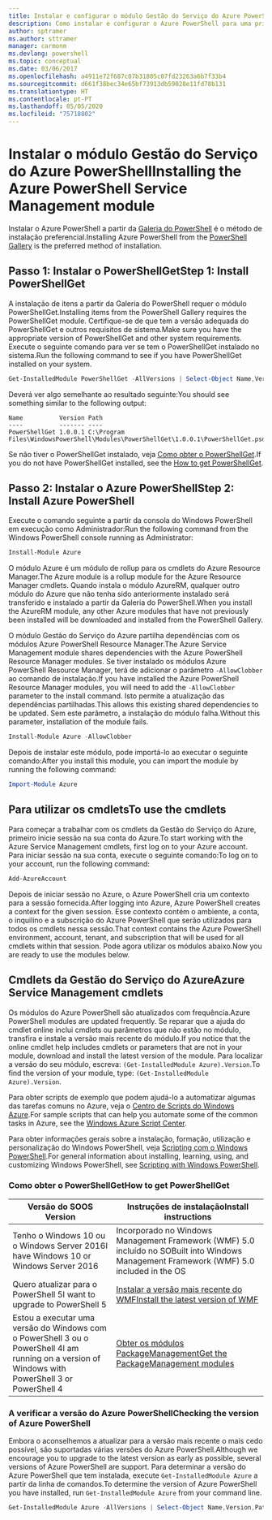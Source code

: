 ```yaml
---
title: Instalar e configurar o módulo Gestão do Serviço do Azure PowerShell | Microsoft Docs
description: Como instalar e configurar o Azure PowerShell para uma primeira utilização.
author: sptramer
ms.author: sttramer
manager: carmonm
ms.devlang: powershell
ms.topic: conceptual
ms.date: 03/06/2017
ms.openlocfilehash: a4911e72f687c07b31805c07fd23263a6b7f33b4
ms.sourcegitcommit: d661f38bec34e65bf73913db59028e11fd78b131
ms.translationtype: HT
ms.contentlocale: pt-PT
ms.lasthandoff: 05/05/2020
ms.locfileid: "75718802"
---
```

# <a name="installing-the-azure-powershell-service-management-module"></a><span data-ttu-id="2ba54-103">Instalar o módulo Gestão do Serviço do Azure PowerShell</span><span class="sxs-lookup"><span data-stu-id="2ba54-103">Installing the Azure PowerShell Service Management module</span></span>

<span data-ttu-id="2ba54-104">Instalar o Azure PowerShell a partir da [Galeria do PowerShell](https://www.powershellgallery.com/) é o método de instalação preferencial.</span><span class="sxs-lookup"><span data-stu-id="2ba54-104">Installing Azure PowerShell from the [PowerShell Gallery](https://www.powershellgallery.com/) is the preferred method of installation.</span></span>

## <a name="step-1-install-powershellget"></a><span data-ttu-id="2ba54-105">Passo 1: Instalar o PowerShellGet</span><span class="sxs-lookup"><span data-stu-id="2ba54-105">Step 1: Install PowerShellGet</span></span>

<span data-ttu-id="2ba54-106">A instalação de itens a partir da Galeria do PowerShell requer o módulo PowerShellGet.</span><span class="sxs-lookup"><span data-stu-id="2ba54-106">Installing items from the PowerShell Gallery requires the PowerShellGet module.</span></span> <span data-ttu-id="2ba54-107">Certifique-se de que tem a versão adequada do PowerShellGet e outros requisitos de sistema.</span><span class="sxs-lookup"><span data-stu-id="2ba54-107">Make sure you have the appropriate version of PowerShellGet and other system requirements.</span></span> <span data-ttu-id="2ba54-108">Execute o seguinte comando para ver se tem o PowerShellGet instalado no sistema.</span><span class="sxs-lookup"><span data-stu-id="2ba54-108">Run the following command to see if you have PowerShellGet installed on your system.</span></span>

```powershell
Get-InstalledModule PowerShellGet -AllVersions | Select-Object Name,Version,Path
```

<span data-ttu-id="2ba54-109">Deverá ver algo semelhante ao resultado seguinte:</span><span class="sxs-lookup"><span data-stu-id="2ba54-109">You should see something similar to the following output:</span></span>

```output
Name          Version Path
----          ------- ----
PowerShellGet 1.0.0.1 C:\Program Files\WindowsPowerShell\Modules\PowerShellGet\1.0.0.1\PowerShellGet.psd1
```

<span data-ttu-id="2ba54-110">Se não tiver o PowerShellGet instalado, veja [Como obter o PowerShellGet](#how-to-get-powershellget).</span><span class="sxs-lookup"><span data-stu-id="2ba54-110">If you do not have PowerShellGet installed, see the [How to get PowerShellGet](#how-to-get-powershellget).</span></span>

## <a name="step-2-install-azure-powershell"></a><span data-ttu-id="2ba54-111">Passo 2: Instalar o Azure PowerShell</span><span class="sxs-lookup"><span data-stu-id="2ba54-111">Step 2: Install Azure PowerShell</span></span>

<span data-ttu-id="2ba54-112">Execute o comando seguinte a partir da consola do Windows PowerShell em execução como Administrador:</span><span class="sxs-lookup"><span data-stu-id="2ba54-112">Run the following command from the Windows PowerShell console running as Administrator:</span></span>

```powershell
Install-Module Azure
```

<span data-ttu-id="2ba54-113">O módulo Azure é um módulo de rollup para os cmdlets do Azure Resource Manager.</span><span class="sxs-lookup"><span data-stu-id="2ba54-113">The Azure module is a rollup module for the Azure Resource Manager cmdlets.</span></span> <span data-ttu-id="2ba54-114">Quando instala o módulo AzureRM, qualquer outro módulo do Azure que não tenha sido anteriormente instalado será transferido e instalado a partir da Galeria do PowerShell.</span><span class="sxs-lookup"><span data-stu-id="2ba54-114">When you install the AzureRM module, any other Azure modules that have not previously been installed will be downloaded and installed from the PowerShell Gallery.</span></span>

<span data-ttu-id="2ba54-115">O módulo Gestão do Serviço do Azure partilha dependências com os módulos Azure PowerShell Resource Manager.</span><span class="sxs-lookup"><span data-stu-id="2ba54-115">The Azure Service Management module shares dependencies with the Azure PowerShell Resource Manager modules.</span></span> <span data-ttu-id="2ba54-116">Se tiver instalado os módulos Azure PowerShell Resource Manager, terá de adicionar o parâmetro `-AllowClobber` ao comando de instalação.</span><span class="sxs-lookup"><span data-stu-id="2ba54-116">If you have installed the Azure PowerShell Resource Manager modules, you will need to add the `-AllowClobber` parameter to the install command.</span></span> <span data-ttu-id="2ba54-117">Isto permite a atualização das dependências partilhadas.</span><span class="sxs-lookup"><span data-stu-id="2ba54-117">This allows this existing shared dependencies to be updated.</span></span> <span data-ttu-id="2ba54-118">Sem este parâmetro, a instalação do módulo falha.</span><span class="sxs-lookup"><span data-stu-id="2ba54-118">Without this parameter, installation of the module fails.</span></span>

```powershell
Install-Module Azure -AllowClobber
```

<span data-ttu-id="2ba54-119">Depois de instalar este módulo, pode importá-lo ao executar o seguinte comando:</span><span class="sxs-lookup"><span data-stu-id="2ba54-119">After you install this module, you can import the module by running the following command:</span></span>

```powershell
Import-Module Azure
```

## <a name="to-use-the-cmdlets"></a><span data-ttu-id="2ba54-120">Para utilizar os cmdlets</span><span class="sxs-lookup"><span data-stu-id="2ba54-120">To use the cmdlets</span></span>

<span data-ttu-id="2ba54-121">Para começar a trabalhar com os cmdlets da Gestão do Serviço do Azure, primeiro inicie sessão na sua conta do Azure.</span><span class="sxs-lookup"><span data-stu-id="2ba54-121">To start working with the Azure Service Management cmdlets, first log on to your Azure account.</span></span> <span data-ttu-id="2ba54-122">Para iniciar sessão na sua conta, execute o seguinte comando:</span><span class="sxs-lookup"><span data-stu-id="2ba54-122">To log on to your account, run the following command:</span></span>

```powershell
Add-AzureAccount
```

<span data-ttu-id="2ba54-123">Depois de iniciar sessão no Azure, o Azure PowerShell cria um contexto para a sessão fornecida.</span><span class="sxs-lookup"><span data-stu-id="2ba54-123">After logging into Azure, Azure PowerShell creates a context for the given session.</span></span> <span data-ttu-id="2ba54-124">Esse contexto contém o ambiente, a conta, o inquilino e a subscrição do Azure PowerShell que serão utilizados para todos os cmdlets nessa sessão.</span><span class="sxs-lookup"><span data-stu-id="2ba54-124">That context contains the Azure PowerShell environment, account, tenant, and subscription that will be used for all cmdlets within that session.</span></span> <span data-ttu-id="2ba54-125">Pode agora utilizar os módulos abaixo.</span><span class="sxs-lookup"><span data-stu-id="2ba54-125">Now you are ready to use the modules below.</span></span>

## <a name="azure-service-management-cmdlets"></a><span data-ttu-id="2ba54-126">Cmdlets da Gestão do Serviço do Azure</span><span class="sxs-lookup"><span data-stu-id="2ba54-126">Azure Service Management cmdlets</span></span>

<span data-ttu-id="2ba54-127">Os módulos do Azure PowerShell são atualizados com frequência.</span><span class="sxs-lookup"><span data-stu-id="2ba54-127">Azure PowerShell modules are updated frequently.</span></span> <span data-ttu-id="2ba54-128">Se reparar que a ajuda do cmdlet online inclui cmdlets ou parâmetros que não estão no módulo, transfira e instale a versão mais recente do módulo.</span><span class="sxs-lookup"><span data-stu-id="2ba54-128">If you notice that the online cmdlet help includes cmdlets or parameters that are not in your module, download and install the latest version of the module.</span></span> <span data-ttu-id="2ba54-129">Para localizar a versão do seu módulo, escreva: `(Get-InstalledModule Azure).Version`.</span><span class="sxs-lookup"><span data-stu-id="2ba54-129">To find the version of your module, type: `(Get-InstalledModule Azure).Version`.</span></span>

<span data-ttu-id="2ba54-130">Para obter scripts de exemplo que podem ajudá-lo a automatizar algumas das tarefas comuns no Azure, veja o [Centro de Scripts do Windows Azure](http://www.windowsazure.com/documentation/scripts/).</span><span class="sxs-lookup"><span data-stu-id="2ba54-130">For sample scripts that can help you automate some of the common tasks in Azure, see the [Windows Azure Script Center](http://www.windowsazure.com/documentation/scripts/).</span></span>

<span data-ttu-id="2ba54-131">Para obter informações gerais sobre a instalação, formação, utilização e personalização do Windows PowerShell, veja [Scripting com o Windows PowerShell](https://go.microsoft.com/fwlink/p/?linkid=320210).</span><span class="sxs-lookup"><span data-stu-id="2ba54-131">For general information about installing, learning, using, and customizing Windows PowerShell, see [Scripting with Windows PowerShell](https://go.microsoft.com/fwlink/p/?linkid=320210).</span></span>

### <a name="how-to-get-powershellget"></a><span data-ttu-id="2ba54-132">Como obter o PowerShellGet</span><span class="sxs-lookup"><span data-stu-id="2ba54-132">How to get PowerShellGet</span></span>

|<span data-ttu-id="2ba54-133">Versão do SO</span><span class="sxs-lookup"><span data-stu-id="2ba54-133">OS Version</span></span>|<span data-ttu-id="2ba54-134">Instruções de instalação</span><span class="sxs-lookup"><span data-stu-id="2ba54-134">Install instructions</span></span>|
|---|---|
|<span data-ttu-id="2ba54-135">Tenho o Windows 10 ou o Windows Server 2016</span><span class="sxs-lookup"><span data-stu-id="2ba54-135">I have Windows 10 or Windows Server 2016</span></span>|<span data-ttu-id="2ba54-136">Incorporado no Windows Management Framework (WMF) 5.0 incluído no SO</span><span class="sxs-lookup"><span data-stu-id="2ba54-136">Built into Windows Management Framework (WMF) 5.0 included in the OS</span></span>|
|<span data-ttu-id="2ba54-137">Quero atualizar para o PowerShell 5</span><span class="sxs-lookup"><span data-stu-id="2ba54-137">I want to upgrade to PowerShell 5</span></span>|[<span data-ttu-id="2ba54-138">Instalar a versão mais recente do WMF</span><span class="sxs-lookup"><span data-stu-id="2ba54-138">Install the latest version of WMF</span></span>](https://www.microsoft.com/download/details.aspx?id=54616)|
|<span data-ttu-id="2ba54-139">Estou a executar uma versão do Windows com o PowerShell 3 ou o PowerShell 4</span><span class="sxs-lookup"><span data-stu-id="2ba54-139">I am running on a version of Windows with PowerShell 3 or PowerShell 4</span></span>|[<span data-ttu-id="2ba54-140">Obter os módulos PackageManagement</span><span class="sxs-lookup"><span data-stu-id="2ba54-140">Get the PackageManagement modules</span></span>](https://go.microsoft.com/fwlink/?LinkID=746217)|

<div id="helpmechoose"/>

### <a name="checking-the-version-of-azure-powershell"></a><span data-ttu-id="2ba54-141">A verificar a versão do Azure PowerShell</span><span class="sxs-lookup"><span data-stu-id="2ba54-141">Checking the version of Azure PowerShell</span></span>

<span data-ttu-id="2ba54-142">Embora o aconselhemos a atualizar para a versão mais recente o mais cedo possível, são suportadas várias versões do Azure PowerShell.</span><span class="sxs-lookup"><span data-stu-id="2ba54-142">Although we encourage you to upgrade to the latest version as early as possible, several versions of Azure PowerShell are support.</span></span> <span data-ttu-id="2ba54-143">Para determinar a versão do Azure PowerShell que tem instalada, execute `Get-InstalledModule Azure` a partir da linha de comandos.</span><span class="sxs-lookup"><span data-stu-id="2ba54-143">To determine the version of Azure PowerShell you have installed, run `Get-InstalledModule Azure` from your command line.</span></span>

```powershell
Get-InstalledModule Azure -AllVersions | Select-Object Name,Version,Path
```
